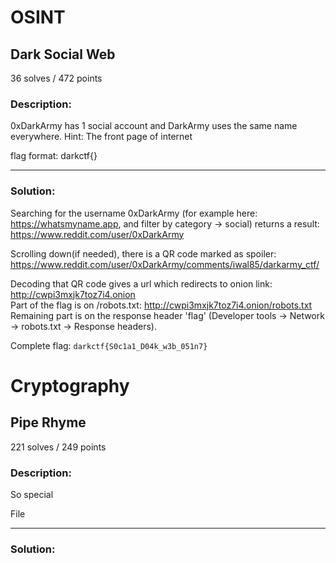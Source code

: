 # OSINT
## Dark Social Web
36 solves / 472 points
### Description:

0xDarkArmy has 1 social account and DarkArmy uses the same name everywhere. Hint: The front page of internet

flag format: darkctf{}

---

### Solution:

Searching for the username 0xDarkArmy (for example here: https://whatsmyname.app, and filter by category -> social) returns a result: https://www.reddit.com/user/0xDarkArmy

Scrolling down(if needed), there is a QR code marked as spoiler: https://www.reddit.com/user/0xDarkArmy/comments/iwal85/darkarmy_ctf/

Decoding that QR code gives a url which redirects to onion link: http://cwpi3mxjk7toz7i4.onion<br>
Part of the flag is on /robots.txt: http://cwpi3mxjk7toz7i4.onion/robots.txt<br>
Remaining part is on the response header 'flag' (Developer tools -> Network -> robots.txt -> Response headers).

Complete flag:
`darkctf{S0c1a1_D04k_w3b_051n7}`


# Cryptography
## Pipe Rhyme
221 solves / 249 points
### Description:
So special

File

---

### Solution:
